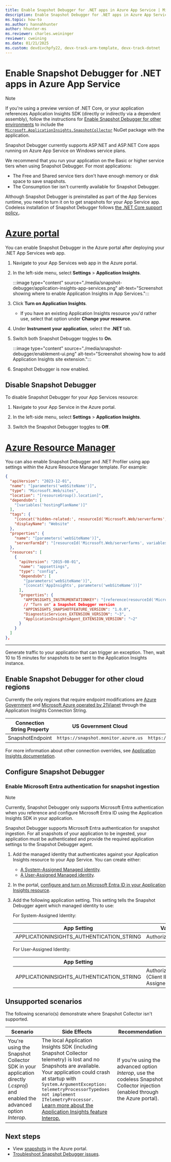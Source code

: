 ```yaml
---
title: Enable Snapshot Debugger for .NET apps in Azure App Service | Microsoft Docs
description: Enable Snapshot Debugger for .NET apps in Azure App Service
ms.topic: how-to
ms.author: hannahhunter
author: hhunter-ms
ms.reviewer: charles.weininger
reviewer: cweining
ms.date: 01/21/2025
ms.custom: devdivchpfy22, devx-track-arm-template, devx-track-dotnet
---
```


# Enable Snapshot Debugger for .NET apps in Azure App Service

> [!NOTE]
> If you're using a preview version of .NET Core, or your application references Application Insights SDK (directly or indirectly via a dependent assembly), follow the instructions for [Enable Snapshot Debugger for other environments](snapshot-debugger-vm.md) to include the [`Microsoft.ApplicationInsights.SnapshotCollector`](https://www.nuget.org/packages/Microsoft.ApplicationInsights.SnapshotCollector) NuGet package with the application.

Snapshot Debugger currently supports ASP.NET and ASP.NET Core apps running on Azure App Service on Windows service plans. 

We recommend that you run your application on the Basic or higher service tiers when using Snapshot Debugger. For most applications:

- The Free and Shared service tiers don't have enough memory or disk space to save snapshots. 
- The Consumption tier isn't currently available for Snapshot Debugger.

Although Snapshot Debugger is preinstalled as part of the App Services runtime, you need to turn it on to get snapshots for your App Service app. Codeless installation of Snapshot Debugger follows [the .NET Core support policy.](https://dotnet.microsoft.com/platform/support/policy/dotnet-core).

# [Azure portal](#tab/portal)

You can enable Snapshot Debugger in the Azure portal after deploying your .NET App Services web app.

1. Navigate to your App Services web app in the Azure portal.

1. In the left-side menu, select **Settings** > **Application Insights**.

    :::image type="content" source="./media/snapshot-debugger/application-insights-app-services.png" alt-text="Screenshot showing where to enable Application Insights in App Services.":::

1. Click **Turn on Application Insights**.
    - If you have an existing Application Insights resource you'd rather use, select that option under **Change your resource**.

1. Under **Instrument your application**, select the **.NET** tab.

1. Switch both Snapshot Debugger toggles to **On**.
  
    :::image type="content" source="./media/snapshot-debugger/enablement-ui.png" alt-text="Screenshot showing how to add Application Insights site extension.":::
  
1. Snapshot Debugger is now enabled.

## Disable Snapshot Debugger

To disable Snapshot Debugger for your App Services resource:

1. Navigate to your App Service in the Azure portal. 

1. In the left-side menu, select **Settings** > **Application Insights**.

1. Switch the Snapshot Debugger toggles to **Off**.

# [Azure Resource Manager](#tab/arm)

You can also enable Snapshot Debugger and .NET Profiler using app settings within the Azure Resource Manager template. For example:

```json
{
  "apiVersion": "2023-12-01",
  "name": "[parameters('webSiteName')]",
  "type": "Microsoft.Web/sites",
  "location": "[resourceGroup().location]",
  "dependsOn": [
    "[variables('hostingPlanName')]"
  ],
  "tags": { 
    "[concat('hidden-related:', resourceId('Microsoft.Web/serverfarms', variables('hostingPlanName')))]": "empty",
    "displayName": "Website"
  },
  "properties": {
    "name": "[parameters('webSiteName')]",
    "serverFarmId": "[resourceId('Microsoft.Web/serverfarms', variables('hostingPlanName'))]"
  },
  "resources": [
    {
      "apiVersion": "2015-08-01",
      "name": "appsettings",
      "type": "config",
      "dependsOn": [
        "[parameters('webSiteName')]",
        "[concat('AppInsights', parameters('webSiteName'))]"
      ],
      "properties": {
        "APPINSIGHTS_INSTRUMENTATIONKEY": "[reference(resourceId('Microsoft.Insights/components', concat('AppInsights', parameters('webSiteName'))), '2014-04-01').InstrumentationKey]",
        // "Turn on" a Snapshot Debugger version
        "APPINSIGHTS_SNAPSHOTFEATURE_VERSION": "1.0.0",
        "DiagnosticServices_EXTENSION_VERSION": "~3",
        "ApplicationInsightsAgent_EXTENSION_VERSION": "~2"
      }
    }
  ]
},
```

---

Generate traffic to your application that can trigger an exception. Then, wait 10 to 15 minutes for snapshots to be sent to the Application Insights instance.

## Enable Snapshot Debugger for other cloud regions

Currently the only regions that require endpoint modifications are [Azure Government](/azure/azure-government/compare-azure-government-global-azure#application-insights) and [Microsoft Azure operated by 21Vianet](/azure/china/resources-developer-guide) through the Application Insights Connection String.

| Connection String Property | US Government Cloud                 | China Cloud                         |
|----------------------------|-------------------------------------|-------------------------------------|
| SnapshotEndpoint           | `https://snapshot.monitor.azure.us` | `https://snapshot.monitor.azure.cn` |

For more information about other connection overrides, see [Application Insights documentation](../app/connection-strings.md?tabs=net#connection-string-with-explicit-endpoint-overrides).

## Configure Snapshot Debugger

### Enable Microsoft Entra authentication for snapshot ingestion

> [!NOTE]
> Currently, Snapshot Debugger only supports Microsoft Entra authentication when you reference and configure Microsoft Entra ID using the Application Insights SDK in your application.

Snapshot Debugger supports Microsoft Entra authentication for snapshot ingestion. For all snapshots of your application to be ingested, your application must be authenticated and provide the required application settings to the Snapshot Debugger agent.

1. Add the managed identity that authenticates against your Application Insights resource to your App Service. You can create either:

    - [A System-Assigned Managed identity](/azure/app-service/overview-managed-identity?tabs=portal%2chttp#add-a-system-assigned-identity).
    - [A User-Assigned Managed identity](/azure/app-service/overview-managed-identity?tabs=portal%2chttp#add-a-user-assigned-identity).

1. In the portal, [configure and turn on Microsoft Entra ID in your Application Insights resource](../app/azure-ad-authentication.md?tabs=net#configure-and-enable-azure-ad-based-authentication).

1. Add the following application setting. This setting tells the Snapshot Debugger agent which managed identity to use:

    For System-Assigned Identity:

    | App Setting                               | Value            |
    |-------------------------------------------|------------------|
    | APPLICATIONINSIGHTS_AUTHENTICATION_STRING | Authorization=AD |

    For User-Assigned Identity:

    | App Setting                               | Value                                                               |
    |-------------------------------------------|---------------------------------------------------------------------|
    | APPLICATIONINSIGHTS_AUTHENTICATION_STRING | Authorization=AD;ClientID={Client ID of the User-Assigned Identity} |

## Unsupported scenarios

The following scenario(s) demonstrate where Snapshot Collector isn't supported.

| Scenario | Side Effects | Recommendation |
|----------|--------------|----------------|
| You're using the Snapshot Collector SDK in your application directly (*.csproj*) and enabled the advanced option *Interop*. | The local Application Insights SDK (including Snapshot Collector telemetry) is lost and no Snapshots are available.<br/>Your application could crash at startup with `System.ArgumentException: telemetryProcessorTypedoes not implement ITelemetryProcessor.`<br/>[Learn more about the Application Insights feature Interop.](../app/azure-web-apps-net-core.md#troubleshooting) | If you're using the advanced option *Interop*, use the codeless Snapshot Collector injection (enabled through the Azure portal). |

## Next steps

- View [snapshots](snapshot-debugger-data.md?toc=/azure/azure-monitor/toc.json#access-debug-snapshots-in-the-portal) in the Azure portal.
- [Troubleshoot Snapshot Debugger issues](snapshot-debugger-troubleshoot.md).

[Enablement UI]: ./media/snapshot-debugger/enablement-ui.png
[snapshot-debugger-app-setting]:./media/snapshot-debugger/snapshot-debugger-app-setting.png
